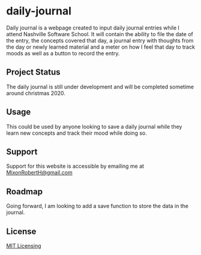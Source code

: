 # daily-journal

Daily journal is a webpage created to input daily journal entries while I attend Nashville Software School. It will contain the ability to file the date of the entry, the concepts covered that day, a journal entry with thoughts from the day or newly learned material and a meter on how I feel that day to track moods as well as a button to record the entry. 

## Project Status

The daily journal is still under development and will be completed sometime around christmas 2020. 

## Usage

This could be used by anyone looking to save a daily journal while they learn new concepts and track their mood while doing so. 

## Support

Support for this website is accessible by emailing me at MixonRobertH@gmail.com

## Roadmap

Going forward, I am looking to add a save function to store the data in the journal. 

## License

[MIT Licensing](LICENSE.txt)

